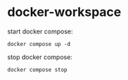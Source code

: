 # docker-workspace

start docker compose:
```
docker compose up -d
```

stop docker compose:
```
docker compose stop
```